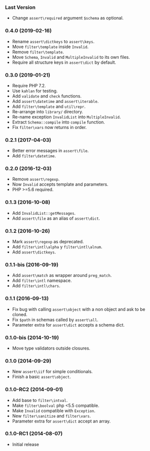 ### Last Version

  - Change `assert\required` argument `$schema` as optional.

### 0.4.0 (2019-02-16)

  - Rename `assert\dictkeys` to `assert\keys`.
  - Move `filter\template` inside `Invalid`.
  - Remove `filter\template`.
  - Move `Schema`, `Invalid` and `MultipleInvalid` to its own files.
  - Require all structure keys in `assert\dict` by default.

### 0.3.0 (2019-01-21)

  * Require PHP 7.2.
  * Use `kahlan` for testing.
  * Add `validate` and `check` functions.
  * Add `assert\datetime` and `assert\iterable`.
  * Add `filter\template` and `util\repr`.
  * Re-arrange into `library/` directory.
  * Re-name exception `InvalidList` into `MultipleInvalid`.
  * Extract `Schema::compile` into `compile` function.
  * Fix `filter\vars` now returns in order.

### 0.2.1 (2017-04-03)

  * Better error messages in `assert\file`.
  * Add `filter\datetime`.

### 0.2.0 (2016-12-03)

  * Remove `assert\regexp`.
  * Now `Invalid` accepts template and parameters.
  * PHP >=5.6 required.

### 0.1.3 (2016-10-08)

  * Add `InvalidList::getMessages`.
  * Add `assert\file` as an alias of `assert\dict`.

### 0.1.2 (2016-10-26)

  * Mark `assert\regexp` as deprecated.
  * Add `filter\intl\alpha` y `filter\intl\alnum`.
  * Add `assert\dictkeys`.

### 0.1.1-bis (2016-09-19)

  * Add `assert\match` as wrapper around `preg_match`.
  * Add `filter\intl` namespace.
  * Add `filter\intl\chars`.

### 0.1.1 (2016-09-13)

  * Fix bug with calling `assert\object` with a non object and ask to be cloned.
  * Fix `$path` in schemas called by `assert\all`.
  * Parameter extra for `assert\dict` accepts a schema dict.

### 0.1.0-bis (2014-10-19)

  * Move type validators outside closures.

### 0.1.0 (2014-09-29)

  * New `assert\iif` for simple conditionals.
  * Finish a basic `assert\object`.

### 0.1.0-RC2 (2014-09-01)

  * Add base to `filter\intval`.
  * Make `filter\boolval` php <5.5 compatible.
  * Make `Invalid` compatible with `Exception`.
  * New `filter\sanitize` and `filter\vars`.
  * Parameter extra for `assert\dict` accept an array.

### 0.1.0-RC1 (2014-08-07)

  * Initial release
